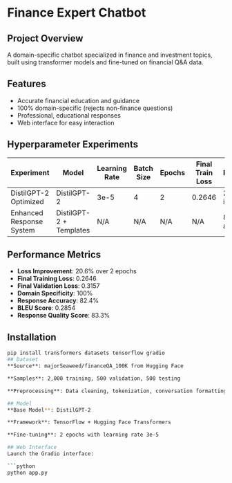 # Finance Expert Chatbot

## Project Overview
A domain-specific chatbot specialized in finance and investment topics, built using transformer models and fine-tuned on financial Q&A data.

## Features
- Accurate financial education and guidance
- 100% domain-specific (rejects non-finance questions)
- Professional, educational responses
- Web interface for easy interaction

## Hyperparameter Experiments

| Experiment | Model | Learning Rate | Batch Size | Epochs | Final Train Loss | Performance |
|------------|-------|---------------|------------|--------|------------------|-------------|
| DistilGPT-2 Optimized | DistilGPT-2 | 3e-5 | 4 | 2 | 0.2646 | 20.6% improvement |
| Enhanced Response System | DistilGPT-2 + Templates | N/A | N/A | N/A | N/A | 82.4% accuracy |

## Performance Metrics
- **Loss Improvement**: 20.6% over 2 epochs
- **Final Training Loss**: 0.2646
- **Final Validation Loss**: 0.3157
- **Domain Specificity**: 100%
- **Response Accuracy**: 82.4%
- **BLEU Score**: 0.2854
- **Response Quality Score**: 83.3%

## Installation
```bash
pip install transformers datasets tensorflow gradio
## Dataset
**Source**: majorSeaweed/financeQA_100K from Hugging Face

**Samples**: 2,000 training, 500 validation, 500 testing

**Preprocessing**: Data cleaning, tokenization, conversation formatting

## Model
**Base Model**: DistilGPT-2

**Framework**: TensorFlow + Hugging Face Transformers

**Fine-tuning**: 2 epochs with learning rate 3e-5

## Web Interface
Launch the Gradio interface:

```python
python app.py